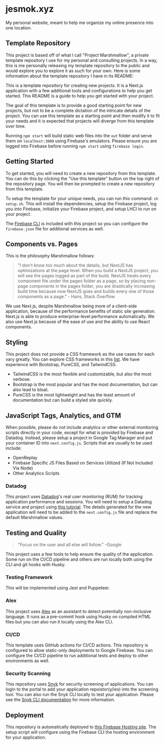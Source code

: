 # jesmok.xyz

My personal website, meant to help me organize my online presence into one location.

## Template Repository

This project is based off of what I call "Project Marshmallow", a private template repository I use for my personal and consulting projects. In a way, this is me personally releasing my template repository to the public and would explore you to explore it as such for your own. Here is some information about the template repository I have in its README:

This is a template repository for creating new projects. It is a Next.js application with a few additional tools and configurations to help you get started. This README is a guide to help you get started with your project.

The goal of this template is to provide a good starting point for new projects, but not to be a complete dictation of the intricate details of the project. You can use this template as a starting point and then modify it to fit your needs and it is expected that projects will diverge from this template over time.

Running `npm start` will build static web files into the `out` folder and serve them on `localhost:3000` using Firebase's emulators. Please ensure you are logged into Firebase before running `npm start` using `firebase login`.

## Getting Started

To get started, you will need to create a new repository from this template. You can do this by clicking the "Use this template" button on the top right of the repository page. You will then be prompted to create a new repository from this template.

To setup the template for your unique needs, you can run this command: `sh setup.sh`. This will install the dependencies, setup the Firebase project, log you into Firebase, initialize your Firebase project, and setup LHCI to run on your project.

The [Firebase CLI](https://www.npmjs.com/package/firebase-tools) is included with this project so you can configure the `firebase.json` file for additional services as well.

## Components vs. Pages

This is the philosophy Marshmallow follows:

> "I don't know too much about the details, but NextJS has optimizations at the page level. When you build a NextJS project, you will see the pages logged as part of the build. NextJS treats every component file under the pages folder as a page, so by placing non-page components in the pages folder, you are drastically increasing build time because now NextJS goes and builds every one of those components as a page." - Hans, Stack Overflow

We use Next.js, despite Marshmallow being more of a client-side application, because of the performance benefits of static site generation. Next.js is able to produce enterprise-level performance automatically. We also use Next.js because of the ease of use and the ability to use React components.

## Styling

This project does not provide a CSS framework as the use cases for each vary greatly. You can explore CSS frameworks in this [list](https://github.com/troxler/awesome-css-frameworks). We have experience with Bootstrap, PureCSS, and TailwindCSS.

* TailwindCSS is the most flexible and customizable, but also the most verbose.
* Bootstrap is the most popular and has the most documentation, but can also lead to bloat.
* PureCSS is the most lightweight and has the least amount of documentation but can build a styled site quickly.

## JavaScript Tags, Analytics, and GTM

When possible, please do not include analytics or other external monitoring scripts directly in your code, except for what is provided by Firebase and Datadog. Instead, please setup a project in Google Tag Manager and put your container ID into `next.config.js`. Scripts that are usually to be used include:

* OpenReplay
* Firebase Specific JS Files Based on Services Utilized (If Not Included Via Node)
* Other Analytics Scripts

### Datadog

This project uses [Datadog](https://www.datadoghq.com/)'s real user monitoring (RUM) for tracking application performance and sessions. You will need to setup a Datadog service and project using [this tutorial](https://docs.datadoghq.com/real_user_monitoring/browser/#setup). The details generated for the new application will need to be added to the `next.config.js` file and replace the default Marshmallow values.

## Testing and Quality

> "Focus on the user and all else will follow." -Google

This project uses a few tools to help ensure the quality of the application. Some run on the CI/CD pipeline and others are run locally both using the CLI and git hooks with Husky.

### Testing Framework

This will be implemented using Jest and Puppeteer.

### Alex

This project uses [Alex](https://alexjs.com/) as an assistant to detect potentially non-inclusive language. It runs as a pre-commit hook using Husky on compiled HTML files but you can also run it locally using the Alex CLI.

### CI/CD

This template uses GitHub actions for CI/CD actions. This repository is configured to allow static-only deployments to Google Firebase. You can configure the CI/CD pipeline to run additional tests and deploy to other environments as well.

### Security Scanning

This repository uses [Snyk](https://app.snyk.io/) for security screening of applications. You can login to the portal to add your application repoistor(y/ies) into the screening tool. You can also run the Snyk CLI locally to test your application. Please see the [Snyk CLI documentation](https://support.snyk.io/hc/en-us/articles/360003812538-Test-your-projects-with-the-Snyk-CLI) for more information.

## Deployment

This  repository is automatically deployed to [this Firebase Hosting site](https://jesmok.xyz). The setup script will configure using the Firebase CLI the hosting environment for your application.
